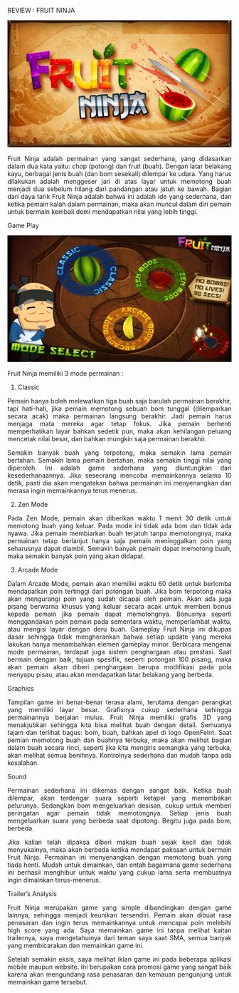 REVIEW : FRUIT NINJA

 <img src="asset/1.jpg">
 
 <p align="justify">
Fruit Ninja adalah permainan yang sangat sederhana, yang didasarkan dalam dua kata yaitu: chop (potong) dan fruit (buah). Dengan latar belakang kayu, berbagai jenis buah (dan bom sesekali) dilempar ke udara. Yang harus dilakukan adalah menggeser jari di atas layar untuk memotong buah menjadi dua sebelum hilang dari pandangan atau jatuh ke bawah. Bagian dari daya tarik Fruit Ninja adalah bahwa ini adalah ide yang sederhana, dan ketika pemain kalah dalam permainan, maka akan muncul dalam diri pemain untuk bermain kembali demi mendapatkan nilai yang lebih tinggi.
</p>

Game Play

<img src="asset/2.jpg">

Fruit Ninja memiliki 3 mode permainan :

1. Classic
<p align="justify">
Pemain hanya boleh melewatkan tiga buah saja barulah permainan berakhir, tapi hati-hati, jika pemain memotong sebuah bom tunggal (dilemparkan secara acak) maka permainan langsung berakhir. Jadi pemain harus menjaga mata mereka agar tetap fokus. Jika pemain berhenti memperhatikan layar bahkan sedetik pun, maka akan kehilangan peluang mencetak nilai besar, dan bahkan mungkin saja permainan berakhir.
</p>
<p align="justify">
Semakin banyak buah yang terpotong, maka semakin lama pemain bertahan. Semakin lama pemain bertahan, maka semakin tinggi nilai yang diperoleh. Ini adalah game sederhana yang diuntungkan dari kesederhanaannya. Jika seseorang mencoba memainkannya selama 10 detik, pasti dia akan mengatakan bahwa permainan ini menyenangkan dan merasa ingin memainkannya terus menerus.
</p>

2. Zen Mode
<p align="justify">
Pada Zen Mode, pemain akan diberikan waktu 1 menit 30 detik untuk memotong buah yang keluar. Pada mode ini tidak ada bom dan tidak ada nyawa. Jika pemain membiarkan buah terjatuh tanpa memotongnya, maka permainan tetap berlanjut hanya saja pemain meninggalkan poin yang seharusnya dapat diambil. Semakin banyak pemain dapat memotong buah, maka semakin banyak poin yang akan didapat.
</p>

3. Arcade Mode
<p align="justify">
Dalam Arcade Mode, pemain akan memiliki waktu 60 detik untuk berlomba mendapatkan poin tertinggi dari potongan buah. Jika bom terpotong maka akan mengurangi poin yang sudah dicapai oleh pemain. Akan ada juga pisang berwarna khusus yang keluar secara acak untuk memberi bonus kepada pemain jika pemain dapat memotongnya. Bonusnya seperti menggandakan poin pemain pada sementara waktu, memperlambat waktu, atau mengisi layar dengan deru buah. 
Gameplay Fruit Ninja ini dikupas dasar sehingga tidak mengherankan bahwa setiap update yang mereka lakukan hanya menambahkan elemen gameplay minor. Berbicara mengenai mode permainan, terdapat juga sistem penghargaan atau prestasi. Saat bermain dengan baik, tujuan spesifik, seperti potongan 100 pisang, maka akan pemain akan diberi penghargaan berupa modifikasi pada pola menyapu pisau, atau akan mendapatkan latar belakang yang berbeda.
</p>

Graphics
<p align="justify">
Tampilan game ini benar-benar terasa alami, terutama dengan perangkat yang memiliki layar besar. Grafisnya cukup sederhana sehingga permainannya berjalan mulus. Fruit Ninja memiliki grafis 3D yang menakjubkan sehingga kita bisa melihat buah dengan detail. Semuanya tajam dan terlihat bagus: bom, buah, bahkan apel di logo OpenFeint. Saat pemian memotong buah dan buahnya terbuka, maka akan melihat bagian dalam buah secara rinci, seperti jika kita mengiris semangka yang terbuka, akan melihat semua benihnya. Kontrolnya sederhana dan mudah tanpa ada kesalahan.
</p>

Sound
<p align="justify">
Permainan sederhana ini dikemas dengan sangat baik. Ketika buah dilempar, akan terdengar suara seperti ketapel yang menembakan pelurunya. Sedangkan bom mengeluarkan desisan, cukup untuk memberi peringatan agar  pemain tidak memotongnya. Setiap jenis buah mengeluarkan suara yang berbeda saat dipotong. Begitu juga pada bom, berbeda.
</p>

<p align="justify">
Jika kalian telah dipaksa diberi makan buah sejak kecil dan tidak menyukainya, maka akan berbeda ketika mendapat paksaan untuk bermain Fruit Ninja. Permainan ini menyenangkan dengan memotong buah yang tiada henti. Mudah untuk dimainkan, dan entah bagaimana game sederhana ini berhasil menghibur untuk waktu yang cukup lama serta membuatnya ingin dimainkan terus-menerus.
</p>

Trailer’s Analysis
<p align="justify">
Fruit Ninja merupakan game yang simple dibandingkan dengan game lainnya, sehingga menjadi keunikan tersendiri. Pemain akan dibuat rasa penasaran dan ingin terus memainkannya untuk mencapai poin melebihi high score yang ada. Saya memainkan game ini tanpa melihat kaitan trailernya, saya mengetahuinya dari teman saya saat SMA, semua banyak yang membicarakan dan memainkan game ini. 
</p>
<p align="justify">
Setelah semakin eksis, saya melihat iklan game ini pada beberapa aplikasi mobile maupun website. Ini berupakan cara promosi game yang sangat baik karena akan mengundang rasa penasaran dan kemauan pengunjung untuk memainkan game tersebut.
</p>